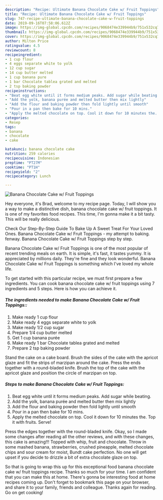 ```yaml
---
description: "Recipe: Ultimate Banana Chocolate Cake w/ Fruit Toppings"
title: "Recipe: Ultimate Banana Chocolate Cake w/ Fruit Toppings"
slug: 747-recipe-ultimate-banana-chocolate-cake-w-fruit-toppings
date: 2019-09-16T07:58:06.612Z
image: https://img-global.cpcdn.com/recipes/9068474e339944b9/751x532cq70/banana-chocolate-cake-w-fruit-toppings-recipe-main-photo.jpg
thumbnail: https://img-global.cpcdn.com/recipes/9068474e339944b9/751x532cq70/banana-chocolate-cake-w-fruit-toppings-recipe-main-photo.jpg
cover: https://img-global.cpcdn.com/recipes/9068474e339944b9/751x532cq70/banana-chocolate-cake-w-fruit-toppings-recipe-main-photo.jpg
author: Milton Price
ratingvalue: 4.5
reviewcount: 8
recipeingredient:
- 1 cup flour
- 4 eggs separate white to yolk
- 12 cup sugar
- 14 cup butter melted
- 1 cup banana pure
- 1 bar Chocolate tablea grated and melted
- 2 tsp baking powder
recipeinstructions:
- "Beat egg white until it forms medium peaks. Add sugar while beating."
- "Add the yolk, banana purée and melted butter then mix lightly"
- "Add the flour and baking powder then fold lightly until smooth"
- "Pour in a pan then bake for 10 mins."
- "Apply the melted chocolate on top. Cool it down for 10 minutes the. Top it with fruits. Serve!"
categories:
- Resep
tags:
- banana
- chocolate
- cake

katakunci: banana chocolate cake
nutrition: 259 calories
recipecuisine: Indonesian
preptime: "PT27M"
cooktime: "PT1H"
recipeyield: "2"
recipecategory: Lunch

---
```



![Banana Chocolate Cake w/ Fruit Toppings](https://img-global.cpcdn.com/recipes/9068474e339944b9/751x532cq70/banana-chocolate-cake-w-fruit-toppings-recipe-main-photo.jpg)

Hey everyone, it's Brad, welcome to my recipe page. Today, I will show you a way to make a distinctive dish, banana chocolate cake w/ fruit toppings. It is one of my favorites food recipes. This time, I'm gonna make it a bit tasty. This will be really delicious.

Check Our Step-By-Step Guide To Bake Up A Sweet Treat For Your Loved Ones. Banana Chocolate Cake w/ Fruit Toppings - my attempt to baking. fenway. Banana Chocolate Cake w/ Fruit Toppings step by step.

Banana Chocolate Cake w/ Fruit Toppings is one of the most popular of recent trending meals on earth. It is simple, it's fast, it tastes yummy. It is appreciated by millions daily. They're fine and they look wonderful. Banana Chocolate Cake w/ Fruit Toppings is something which I've loved my whole life.


To get started with this particular recipe, we must first prepare a few ingredients. You can cook banana chocolate cake w/ fruit toppings using 7 ingredients and 5 steps. Here is how you can achieve it.

##### The ingredients needed to make Banana Chocolate Cake w/ Fruit Toppings::

1. Make ready 1 cup flour
1. Make ready 4 eggs separate white to yolk
1. Make ready 1/2 cup sugar
1. Prepare 1/4 cup butter melted
1. Get 1 cup banana purée
1. Make ready 1 bar Chocolate tablea grated and melted
1. Prepare 2 tsp baking powder


Stand the cake on a cake board. Brush the sides of the cake with the apricot glaze and fit the strips of marzipan around the cake. Press the ends together with a round-bladed knife. Brush the top of the cake with the apricot glaze and position the circle of marzipan on top. 

##### Steps to make Banana Chocolate Cake w/ Fruit Toppings:

1. Beat egg white until it forms medium peaks. Add sugar while beating.
1. Add the yolk, banana purée and melted butter then mix lightly
1. Add the flour and baking powder then fold lightly until smooth
1. Pour in a pan then bake for 10 mins.
1. Apply the melted chocolate on top. Cool it down for 10 minutes the. Top it with fruits. Serve!


Press the edges together with the round-bladed knife. Okay, so I made some changes after reading all the other reviews, and with these changes, this cake is amazing!!! Topped with whip, fruit and chocolate. Throw in some mashed banana, strawberries, crushed pineapple, melted chocolate chips and sour cream for moist, Bundt cake perfection. No one will get upset if you decide to drizzle a bit of extra chocolate glaze on top. 

So that is going to wrap this up for this exceptional food banana chocolate cake w/ fruit toppings recipe. Thanks so much for your time. I am confident that you can make this at home. There's gonna be interesting food at home recipes coming up. Don't forget to bookmark this page on your browser, and share it to your family, friends and colleague. Thanks again for reading. Go on get cooking!
